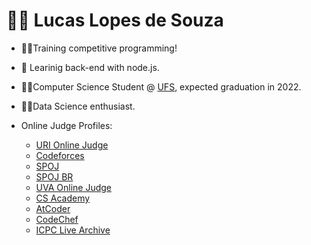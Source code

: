 # 👨‍💻 Lucas Lopes de Souza

- 👨‍💻Training competitive programming!
- 🌱 Learinig back-end with node.js.
- 🙋‍♂️Computer Science Student @ [UFS](http://www.ufs.br/), expected graduation in 2022.
- 👨‍🔬Data Science enthusiast.

- Online Judge Profiles:
  - [URI Online Judge](https://www.urionlinejudge.com.br/judge/pt/profile/179305)
  - [Codeforces](https://codeforces.com/profile/lclpsoz)
  - [SPOJ](https://www.spoj.com/users/lclpsoz/)
  - [SPOJ BR](https://br.spoj.com/users/lclpsoz/)
  - [UVA Online Judge](https://uhunt.onlinejudge.org/id/909204)
  - [CS Academy](https://csacademy.com/user/lclpsoz)
  - [AtCoder](https://atcoder.jp/users/lclpsoz)
  - [CodeChef](https://www.codechef.com/users/lclpsoz)
  - [ICPC Live Archive](https://icpcarchive.ecs.baylor.edu/uhunt/id/267759)

<!--
**lclpsoz/lclpsoz** is a ✨ _special_ ✨ repository because its `README.md` (this file) appears on your GitHub profile.

Here are some ideas to get you started:

- 🔭 I’m currently working on ...
- 🌱 I’m currently learning ...
- 👯 I’m looking to collaborate on ...
- 🤔 I’m looking for help with ...
- 💬 Ask me about ...
- 📫 How to reach me: ...
- 😄 Pronouns: ...
- ⚡ Fun fact: ...
-->
